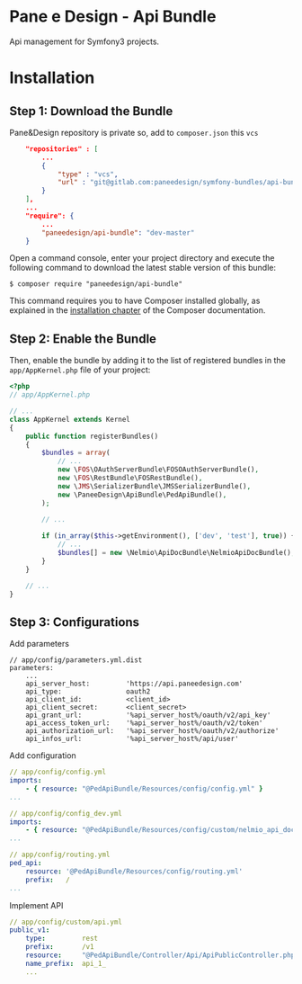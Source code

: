 Pane e Design - Api Bundle
==============================

Api management for Symfony3 projects.

Installation
============

Step 1: Download the Bundle
---------------------------

Pane&Design repository is private so, add to `composer.json` this `vcs`

```json
    "repositories" : [
        ...
        {
            "type" : "vcs",
            "url" : "git@gitlab.com:paneedesign/symfony-bundles/api-bundle.git"
        }
    ],
    ...
    "require": {
        ...
        "paneedesign/api-bundle": "dev-master"   
    }
```

Open a command console, enter your project directory and execute the
following command to download the latest stable version of this bundle:

```console
$ composer require "paneedesign/api-bundle"
```

This command requires you to have Composer installed globally, as explained
in the [installation chapter](https://getcomposer.org/doc/00-intro.md)
of the Composer documentation.

Step 2: Enable the Bundle
-------------------------

Then, enable the bundle by adding it to the list of registered bundles
in the `app/AppKernel.php` file of your project:

```php
<?php
// app/AppKernel.php

// ...
class AppKernel extends Kernel
{
    public function registerBundles()
    {
        $bundles = array(
            // ...
            new \FOS\OAuthServerBundle\FOSOAuthServerBundle(),
            new \FOS\RestBundle\FOSRestBundle(),
            new \JMS\SerializerBundle\JMSSerializerBundle(),
            new \PaneeDesign\ApiBundle\PedApiBundle(),
        );

        // ...
        
        if (in_array($this->getEnvironment(), ['dev', 'test'], true)) {
            // ...
            $bundles[] = new \Nelmio\ApiDocBundle\NelmioApiDocBundle();
        }
    }

    // ...
}
```

Step 3: Configurations
----------------------

Add parameters

```
// app/config/parameters.yml.dist
parameters:
    ...
    api_server_host:         'https://api.paneedesign.com'
    api_type:                oauth2
    api_client_id:           <client_id>
    api_client_secret:       <client_secret>
    api_grant_url:           '%api_server_host%/oauth/v2/api_key'
    api_access_token_url:    '%api_server_host%/oauth/v2/token'
    api_authorization_url:   '%api_server_host%/oauth/v2/authorize'
    api_infos_url:           '%api_server_host%/api/user'
```

Add configuration

```yml
// app/config/config.yml
imports:
    - { resource: "@PedApiBundle/Resources/config/config.yml" }
...
```

```yml
// app/config/config_dev.yml
imports:
    - { resource: "@PedApiBundle/Resources/config/custom/nelmio_api_doc.yml" }
...
```

```yml
// app/config/routing.yml
ped_api:
    resource: '@PedApiBundle/Resources/config/routing.yml'
    prefix:   /
...
```

Implement API

```yml
// app/config/custom/api.yml
public_v1:
    type:         rest
    prefix:       /v1
    resource:     "@PedApiBundle/Controller/Api/ApiPublicController.php"
    name_prefix:  api_1_
    ...
```